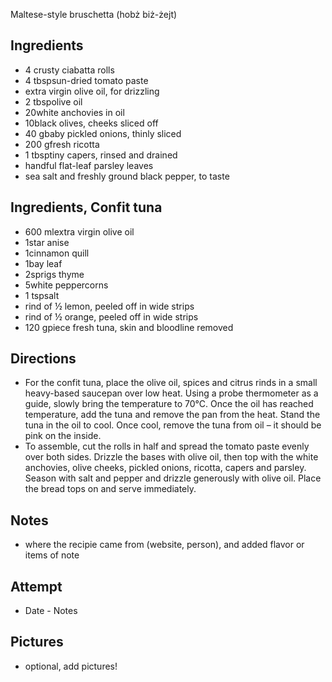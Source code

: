 Maltese-style bruschetta (hobż biż-żejt)

## Ingredients
* 4 crusty ciabatta rolls
* 4 tbspsun-dried tomato paste
* extra virgin olive oil, for drizzling
* 2 tbspolive oil
* 20white anchovies in oil
* 10black olives, cheeks sliced off
* 40 gbaby pickled onions, thinly sliced
* 200 gfresh ricotta
* 1 tbsptiny capers, rinsed and drained
* handful flat-leaf parsley leaves
* sea salt and freshly ground black pepper, to taste

## Ingredients, Confit tuna
* 600 mlextra virgin olive oil
* 1star anise
* 1cinnamon quill
* 1bay leaf
* 2sprigs thyme
* 5white peppercorns
* 1 tspsalt
* rind of ½  lemon, peeled off in wide strips
* rind of ½ orange, peeled off in wide strips
* 120 gpiece fresh tuna, skin and bloodline removed

## Directions
* For the confit tuna, place the olive oil, spices and citrus rinds in a small heavy-based saucepan over low heat. Using a probe thermometer as a guide, slowly bring the temperature to 70°C. Once the oil has reached temperature, add the tuna and remove the pan from the heat. Stand the tuna in the oil to cool. Once cool, remove the tuna from oil – it should be pink on the inside.
* To assemble, cut the rolls in half and spread the tomato paste evenly over both sides. Drizzle the bases with olive oil, then top with the white anchovies, olive cheeks, pickled onions, ricotta, capers and parsley. Season with salt and pepper and drizzle generously with olive oil. Place the bread tops on and serve immediately.

## Notes
* where the recipie came from (website, person), and added flavor or items of note

## Attempt
* Date - Notes

## Pictures
* optional, add pictures!

